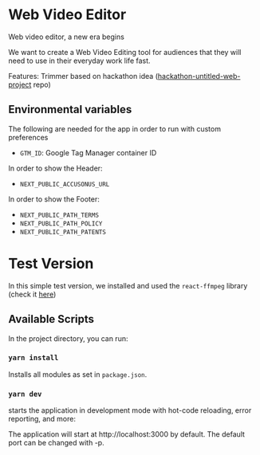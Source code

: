# Web Video Editor
Web video editor, a new era begins

We want to create a Web Video Editing tool for audiences that they will need to use in their everyday work life fast. 

Features: Trimmer based on hackathon idea ([hackathon-untitled-web-project](https://github.com/accusonus/hackathon-untitled-web-project) repo)

## Environmental variables
The following are needed for the app in order to run with custom preferences
- `GTM_ID`: Google Tag Manager container ID

In order to show the Header:
- `NEXT_PUBLIC_ACCUSONUS_URL`


In order to show the Footer:
- `NEXT_PUBLIC_PATH_TERMS`
- `NEXT_PUBLIC_PATH_POLICY`
- `NEXT_PUBLIC_PATH_PATENTS`

# Test Version

In this simple test version, we installed and used the `react-ffmpeg` library (check it [here](https://www.npmjs.com/package/react-ffmpeg))

## Available Scripts

In the project directory, you can run:

### `yarn install`

Installs all modules as set in `package.json`.

### `yarn dev`

starts the application in development mode with hot-code reloading, error reporting, and more:

The application will start at http://localhost:3000 by default. The default port can be changed with -p.




